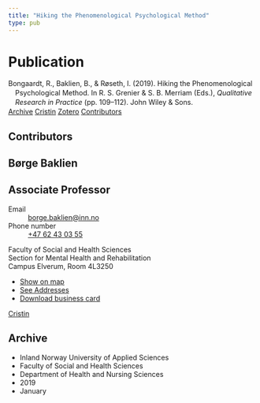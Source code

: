 ```yaml
---
title: "Hiking the Phenomenological Psychological Method"
type: pub
---
```

<h1>Publication</h1>
<article id="csl-bib-container-LAERCUIF" class="csl-bib-container">
  <div class="csl-bib-body" style="line-height: 1.35; padding-left: 1em; text-indent:-1em;">
  <div class="csl-entry">Bongaardt, R., Baklien, B., &amp; R&#xF8;seth, I. (2019). Hiking the Phenomenological Psychological Method. In R. S. Grenier &amp; S. B. Merriam (Eds.), <i>Qualitative Research in Practice</i> (pp. 109&#x2013;112). John Wiley &amp; Sons.</div>
</div>
  <div class="csl-bib-buttons">
    <a href="#taxonomy-article-LAERCUIF" class="csl-bib-button">Archive</a>
    <a href="https://app.cristin.no/results/show.jsf?id=1654643" alt="Cristin URL" class="csl-bib-button">Cristin</a>
    <a href="http://zotero.org/groups/5022929/items/LAERCUIF" alt="Zotero URL" class="csl-bib-button">Zotero</a>
    <a href="#contributors-article-LAERCUIF" class="csl-bib-button">Contributors</a>
  </div>
  <div id="csl-bib-meta-container-LAERCUIF"></div>
</article>
<div id="csl-bib-meta-LAERCUIF" class="csl-bib-meta">
  <article id="contributors-article-LAERCUIF" class="contributors-article">
    <h1>Contributors</h1>
    <div class="personas">
<div class="vrtx-hinn-person-card">
<div class="photo">
<i class="lar la-user-circle missing-person"></i>
</div>
<div class="info">
<hgroup><h1>Børge Baklien</h1>
<h2>Associate Professor</h2>
</hgroup><dl>
<dt>Email</dt>
<dd>
<a href="mailto:borge.baklien@inn.no">borge.baklien@inn.no</a>
</dd>
<dt>Phone number</dt>
<dd><a href="tel:+4762430355">
+47 62 43 03 55
</a></dd>
</dl>
<p>
Faculty of Social and Health Sciences<br>
Section for Mental Health and Rehabilitation<br>
Campus Elverum,
Room 4L3250
</p>
<ul class="vrtx-hinn-links">
<li><a href="https://www.google.com/maps?q=60.88177,11.53669">Show on map</a></li>
<li><a href="https://www.inn.no/english/find-an-employee/borge-baklien.html#vrtx-hinn-addresses">See Addresses</a></li>
<li><a href="https://www.inn.no/english/find-an-employee/borge-baklien.html?vrtx=vcf">Download business card</a></li>
</ul>
</div>
</div>
<a href="https://app.cristin.no/persons/show.jsf?id=319772" alt="Cristin URL" class="personas-cristin">Cristin</a>
</div>
  </article>
  <article id="taxonomy-article-LAERCUIF" class="taxonomy-article">
    <h1>Archive</h1>
    <ul>
      <li>Inland Norway University of Applied Sciences</li>
      <li>Faculty of Social and Health Sciences</li>
      <li>Department of Health and Nursing Sciences</li>
      <li>2019</li>
      <li>January</li>
    </ul>
  </article>
</div>
